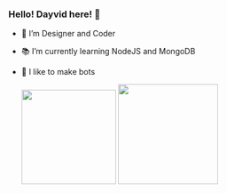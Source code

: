 ### Hello! Dayvid here! 👋


- 🎨 I’m Designer and Coder
- 📚 I’m currently learning NodeJS and MongoDB
- 🤖 I like to make bots


  <img height="170em" src="https://github-readme-stats.vercel.app/api?username=Dayvid-san&show_icons=true&theme=tokyonight&include_all_commits=true&count_private=true"/>
  <img height="180em" src="https://github-readme-stats.vercel.app/api/top-langs/?username=Dayvid-san&layout=compact&langs_count=7&theme=tokyonight"/>


